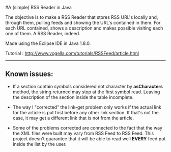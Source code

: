 #A (simple) RSS Reader in Java

The objective is to make a RSS Reader that stores RSS URL's locally and, through them, pulling feeds and showing the URL's contained in them. For each URL contained, shows a description and makes possible visiting each one of them. A RSS Reader, indeed.

Made using the Eclipse IDE in Java 1.8.0.

Tutorial : http://www.vogella.com/tutorials/RSSFeed/article.html

---------------------------------------------------------------------------
## Known issues:

- If a section contain symbols considered not character by **asCharacters** method, the string returned may stop at the first symbol read. Leaving the description of the section inside the table incomplete.

- The way I "corrected" the link-get problem only works if the actual link for the article is put first before any other link section. If that's not the case, it may get a different link that is not from the article.

- Some of the problems corrected are connected to the fact that the way the XML files were built may vary from RSS Feed to RSS Feed. This project doesn't guarantee that it will be able to read well **EVERY** feed put inside the list by the user.